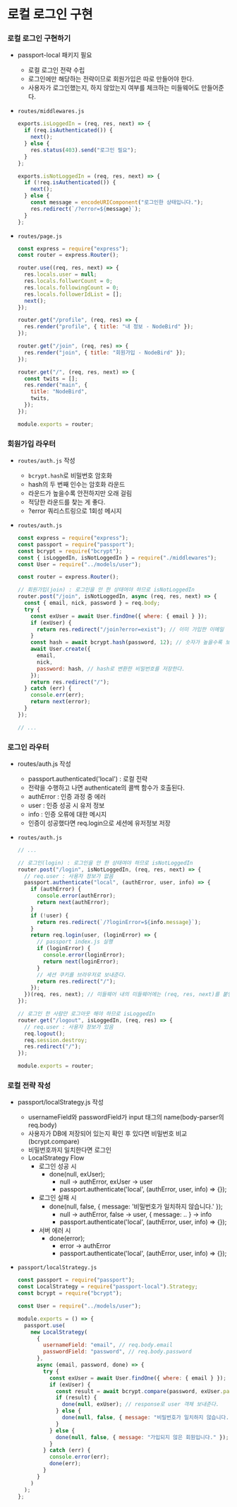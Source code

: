 ﻿# 로컬 로그인 구현

### 로컬 로그인 구현하기

- passport-local 패키지 필요
  - 로컬 로그인 전략 수립
  - 로그인에만 해당하는 전략이므로 회원가입은 따로 만들어야 한다.
  - 사용자가 로그인했는지, 하지 않았는지 여부를 체크하는 미들웨어도 만들어준다.
- `routes/middlewares.js`

  ```jsx
  exports.isLoggedIn = (req, res, next) => {
    if (req.isAuthenticated()) {
      next();
    } else {
      res.status(403).send("로그인 필요");
    }
  };

  exports.isNotLoggedIn = (req, res, next) => {
    if (!req.isAuthenticated()) {
      next();
    } else {
      const message = encodeURIComponent("로그인한 상태입니다.");
      res.redirect(`/?error=${message}`);
    }
  };
  ```

- `routes/page.js`

  ```jsx
  const express = require("express");
  const router = express.Router();

  router.use((req, res, next) => {
    res.locals.user = null;
    res.locals.follwerCount = 0;
    res.locals.followingCount = 0;
    res.locals.followerIdList = [];
    next();
  });

  router.get("/profile", (req, res) => {
    res.render("profile", { title: "내 정보 - NodeBird" });
  });

  router.get("/join", (req, res) => {
    res.render("join", { title: "회원가입 - NodeBird" });
  });

  router.get("/", (req, res, next) => {
    const twits = [];
    res.render("main", {
      title: "NodeBird",
      twits,
    });
  });

  module.exports = router;
  ```

### 회원가입 라우터

- `routes/auth.js` 작성
  - `bcrypt.hash`로 비밀번호 암호화
  - hash의 두 번째 인수는 암호화 라운드
  - 라운드가 높을수록 안전하지만 오래 걸림
  - 적당한 라운드를 찾는 게 좋다.
  - ?error 쿼리스트링으로 1회성 메시지
- `routes/auth.js`

  ```jsx
  const express = require("express");
  const passport = require("passport");
  const bcrypt = require("bcrypt");
  const { isLoggedIn, isNotLoggedIn } = require("./middlewares");
  const User = require("../models/user");

  const router = express.Router();

  // 회원가입(join) : 로그인을 안 한 상태여야 하므로 isNotLoggedIn
  router.post("/join", isNotLoggedIn, async (req, res, next) => {
    const { email, nick, password } = req.body;
    try {
      const exUser = await User.findOne({ where: { email } });
      if (exUser) {
        return res.redirect("/join?error=exist"); // 이미 가입한 이메일
      }
      const hash = await bcrypt.hash(password, 12); // 숫자가 높을수록 보안성은 높아지지만, 소요시간은 오래걸린다.(trade off)
      await User.create({
        email,
        nick,
        password: hash, // hash로 변환한 비밀번호를 저장한다.
      });
      return res.redirect("/");
    } catch (err) {
      console.err(err);
      return next(error);
    }
  });

  // ...
  ```

### 로그인 라우터

- routes/auth.js 작성
  - passport.authenticated('local') : 로컬 전략
  - 전략을 수행하고 나면 authenticate의 콜백 함수가 호출된다.
  - authError : 인증 과정 중 에러
  - user : 인증 성공 시 유저 정보
  - info : 인증 오류에 대한 메시지
  - 인증이 성공했다면 req.login으로 세션에 유저정보 저장
- `routes/auth.js`

  ```jsx
  // ...

  // 로그인(login) : 로그인을 안 한 상태여야 하므로 isNotLoggedIn
  router.post("/login", isNotLoggedIn, (req, res, next) => {
    // req.user : 사용자 정보가 없음
    passport.authenticate("local", (authError, user, info) => {
      if (authError) {
        console.error(authError);
        return next(authError);
      }
      if (!user) {
        return res.redirect(`/?loginError=${info.message}`);
      }
      return req.login(user, (loginError) => {
        // passport index.js 실행
        if (loginError) {
          console.error(loginError);
          return next(loginError);
        }
        // 세션 쿠키를 브라우저로 보내준다.
        return res.redirect("/");
      });
    })(req, res, next); // 미들웨어 내의 미들웨어에는 (req, res, next)를 붙인다.
  });

  // 로그인 한 사람만 로그아웃 해야 하므로 isLoggedIn
  router.get("/logout", isLoggedIn, (req, res) => {
    // req.user : 사용자 정보가 있음
    req.logout();
    req.session.destroy;
    res.redirect("/");
  });

  module.exports = router;
  ```

### 로컬 전략 작성

- passport/localStrategy.js 작성
  - usernameField와 passwordField가 input 태그의 name(body-parser의 req.body)
  - 사용자가 DB에 저장되어 있는지 확인 후 있다면 비밀번호 비교(bcrypt.compare)
  - 비밀번호까지 일치한다면 로그인
  - LocalStrategy Flow
    - 로그인 성공 시
      - done(null, exUser);
        - null → authError, exUser → user
        - passport.authenticate('local', (authError, user, info) ⇒ {});
    - 로그인 실패 시
      - done(null, false, { message: '비밀번호가 일치하지 않습니다.' });
        - null → authError, false → user, { message: .. } → info
        - passport.authenticate('local', (authError, user, info) ⇒ {});
    - 서버 에러 시
      - done(error);
        - error → authError
        - passport.authenticate('local', (authError, user, info) ⇒ {});
- `passport/localStrategy.js`

  ```jsx
  const passport = require("passport");
  const LocalStrategy = require("passport-local").Strategy;
  const bcrypt = require("bcrypt");

  const User = require("../models/user");

  module.exports = () => {
    passport.use(
      new LocalStrategy(
        {
          usernameField: "email", // req.body.email
          passwordField: "password", // req.body.password
        },
        async (email, password, done) => {
          try {
            const exUser = await User.findOne({ where: { email } });
            if (exUser) {
              const result = await bcrypt.compare(password, exUser.password); // true or false
              if (result) {
                done(null, exUser); // response로 user 객체 보내준다.
              } else {
                done(null, false, { message: "비밀번호가 일치하지 않습니다. " });
              }
            } else {
              done(null, false, { message: "가입되지 않은 회원입니다." });
            }
          } catch (err) {
            console.error(err);
            done(err);
          }
        }
      )
    );
  };
  ```
